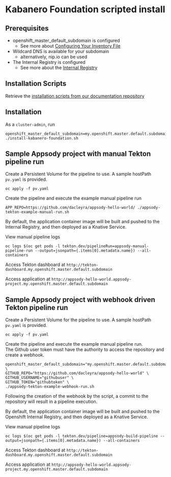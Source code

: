 # Kabanero Foundation scripted install

## Prerequisites

* openshift_master_default_subdomain is configured
  * See more about [Configuring Your Inventory File](https://docs.okd.io/3.11/install/configuring_inventory_file.html)
* Wildcard DNS is available for your subdomain
  * alternatively, nip.io can be used
* The Internal Registry is configured
  * See more about the [Internal Registry](https://docs.okd.io/3.11/install_config/registry/index.html)

## Installation Scripts

Retrieve the [installation scripts from our documentation repository](https://github.com/kabanero-io/docs/tree/master/ref/scripts)

## Installation

As a `cluster-admin`, run
```
openshift_master_default_subdomain=my.openshift.master.default.subdomain ./install-kabanero-foundation.sh
```

## Sample Appsody project with manual Tekton pipeline run

Create a Persistent Volume for the pipeline to use. A sample hostPath `pv.yaml` is provided.
```
oc apply -f pv.yaml
```

Create the pipeline and execute the example manual pipeline run
```
APP_REPO=https://github.com/dacleyra/appsody-hello-world/ ./appsody-tekton-example-manual-run.sh
```

By default, the application container image will be built and pushed to the Internal Registry, and then deployed as a Knative Service.

View manual pipeline logs
```
oc logs $(oc get pods -l tekton.dev/pipelineRun=appsody-manual-pipeline-run --output=jsonpath={.items[0].metadata.name}) --all-containers
```

Access Tekton dashboard at `http://tekton-dashboard.my.openshift.master.default.subdomain`

Access application at `http://appsody-hello-world.appsody-project.my.openshift.master.default.subdomain`


## Sample Appsody project with webhook driven Tekton pipeline run

Create a Persistent Volume for the pipeline to use. A sample hostPath `pv.yaml` is provided.
```
oc apply -f pv.yaml
```

Create the pipeline and execute the example manual pipeline run.  
The Github user token must have the authority to access the repository and create a webhook.  
```
openshift_master_default_subdomain="my.openshift.master.default.subdomain" \
GITHUB_REPO="https://github.com/dacleyra/appsody-hello-world" \
GITHUB_USERNAME="githubuser" \
GITHUB_TOKEN="githubtoken" \
./appsody-tekton-example-webhook-run.sh
```

Following the creation of the webhook by the script, a commit to the repository will result in a pipeline execution.

By default, the application container image will be built and pushed to the Openshift Internal Registry, and then deployed as a Knative Service.

View manual pipeline logs
```
oc logs $(oc get pods -l tekton.dev/pipeline=appsody-build-pipeline --output=jsonpath={.items[0].metadata.name}) --all-containers
```

Access Tekton dashboard at `http://tekton-dashboard.my.openshift.master.default.subdomain`

Access application at `http://appsody-hello-world.appsody-project.my.openshift.master.default.subdomain`